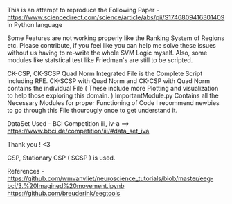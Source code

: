 This is an attempt to reproduce the Following Paper - https://www.sciencedirect.com/science/article/abs/pii/S1746809416301409 in Python language

Some Features are not working properly  like the Ranking System of Regions etc. Please contribute, if you feel like you can help me solve these issues without us having to 
re-write the whole SVM Logic myself. Also, some modules like statstical test like Friedman's are still to be scripted.

CK-CSP, CK-SCSP Quad Norm Integrated File is the Complete Script including RFE.
CK-SCSP with Quad Norm and CK-CSP with Quad Norm contains the individual File ( These include more Plotting and visualization to help those exploring this domain. )
ImportantModule.py Contains all the Necessary Modules for proper Functioning of Code I recommend newbies to go through this File thourougly once to get understand it.

DataSet Used - BCI Competition iii, iv-a 
==> https://www.bbci.de/competition/iii/#data_set_iva

Thank you ! <3

CSP, Stationary CSP ( SCSP ) is used. 


References - 
https://github.com/wmvanvliet/neuroscience_tutorials/blob/master/eeg-bci/3.%20Imagined%20movement.ipynb
https://github.com/breuderink/eegtools

